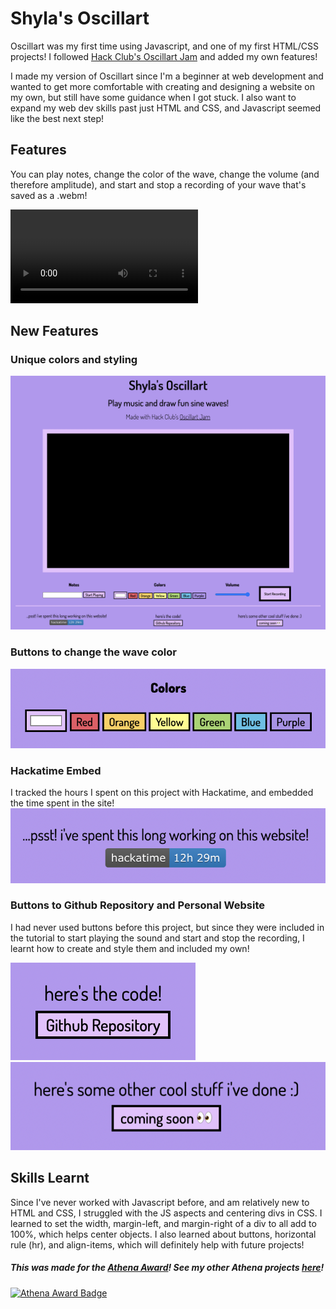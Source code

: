 # Shyla's Oscillart

Oscillart was my first time using Javascript, and one of my first HTML/CSS projects!
I followed [Hack Club's Oscillart Jam](https://jams.hackclub.com/batch/oscillart) and added my own features!

I made my version of Oscillart since I'm a beginner at web development and wanted to get more comfortable with creating and designing a website on my own, but still have some guidance when I got stuck. I also want to expand my web dev skills past just HTML and CSS, and Javascript seemed like the best next step!

## Features
You can play notes, change the color of the wave, change the volume (and therefore amplitude), and start and stop a recording of your wave that's saved as a .webm!


![Video of a blue sine wave with increasing, decreasing, and then increasing amplitude, playing the notes CDEFGAB.](images/demo%20vid.webm)


## New Features

### Unique colors and styling
![Image of entire website](images/readme%20pics/full%20pic.png)

### Buttons to change the wave color
![Red, Orange, Yellow, Green, Blue, and Purple buttons](images/readme%20pics/color%20buttons.png)

### Hackatime Embed
I tracked the hours I spent on this project with Hackatime, and embedded the time spent in the site!
![hackatime | 12h 29m](images/readme%20pics/hackatime%20embed.png)

### Buttons to Github Repository and Personal Website
I had never used buttons before this project, but since they were included in the tutorial to start playing the sound and start and stop the recording, I learnt how to create and style them and included my own!

![GitHub Repository](images/readme%20pics/repo%20button.png)
![coming soon 👀](images/readme%20pics/personal%20site%20button.png)

## Skills Learnt
Since I've never worked with Javascript before, and am relatively new to HTML and CSS, I struggled with the JS aspects and centering divs in CSS. I learned to set the width, margin-left, and margin-right of a div to all add to 100%, which helps center objects. I also learned about buttons, horizontal rule (hr), and align-items, which will definitely help with future projects!

##### This was made for the [Athena Award](https://athena.hackclub.com/)! See my other Athena projects [here](https://athena.hackclub.com/projects/sprinkles24)!

[![Athena Award Badge](https://img.shields.io/endpoint?url=https%3A%2F%2Faward.athena.hackclub.com%2Fapi%2Fbadge)](https://award.athena.hackclub.com?utm_source=readme)
